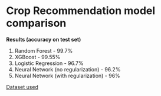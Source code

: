 # Crop Recommendation model comparison

**Results (accuracy on test set)**
1. Random Forest - 99.7%
2. XGBoost - 99.55%
3. Logistic Regression - 96.7%
4. Neural Network (no regularization) - 96.2%
5. Neural Network (with regularization) - 96%

[Dataset used](https://www.kaggle.com/datasets/varshitanalluri/crop-recommendation-dataset)

